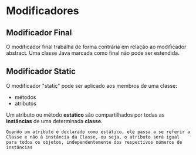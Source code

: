 # Modificadores

## Modificador Final

O modificador final trabalha de forma contrária em relação ao modificador abstract. Uma classe Java marcada como final não pode ser estendida.

## Modificador Static

O modificador "static" pode ser aplicado aos membros de uma classe:

- métodos
- atributos

Um atributo ou método **estático** são compartilhados por todas as **instâncias** de uma determinada **classe**.

```text
Quando um atributo é declarado como estático, ele passa a se referir a Classe e não à instância da Classe, ou seja, o atributo será igual para todos os objetos, independentemente dos respectivos números de instâncias
```
